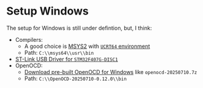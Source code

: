 # Setup Windows

The setup for Windows is still under defintion, but, I think:

- Compilers:
  - A good choice is [MSYS2](https://www.msys2.org/) with [`UCRT64` environment](https://www.msys2.org/docs/environments/#__tabbed_1_1)
  - Path: `C:\\msys64\\usr\\bin`
- [ST-Link USB Driver for `STM32F407G-DISC1`](https://www.st.com/en/development-tools/stsw-link009.html)
- OpenOCD:
  - [Download pre-built OpenOCD for Windows](https://gnutoolchains.com/arm-eabi/openocd/) like `openocd-20250710.7z`
  - Path: `C:\\OpenOCD-20250710-0.12.0\\bin`
